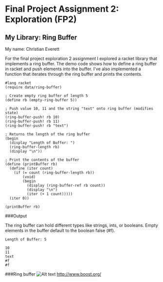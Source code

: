 # Final Project Assignment 2: Exploration (FP2)

## My Library: Ring Buffer
My name: Christian Everett

For the final project exploration 2 assignment I explored a racket library that implements a ring buffer. The demo code shows how to define a ring buffer in racket and push elements into the buffer. I've also implemented a function that iterates through the ring buffer and prints the contents.

```racket
#lang racket
(require data/ring-buffer)

; Create empty ring buffer of length 5
(define rb (empty-ring-buffer 5))

; Push value 10, 11 and the string "text" onto ring buffer (modifies state)
(ring-buffer-push! rb 10)
(ring-buffer-push! rb 11)
(ring-buffer-push! rb "text")

; Returns the length of the ring buffer
(begin
  (display "Length of Buffer: ")
  (ring-buffer-length rb)
  (display "\n"))

; Print the contents of the buffer
(define (printBuffer rb)
  (define (iter count)
    (if (= count (ring-buffer-length rb))
        (void)
        (begin
          (display (ring-buffer-ref rb count))
          (display "\n")
          (iter (+ 1 count)))))
  (iter 0))

(printBuffer rb)
```

###Output

The ring buffer can hold different types like strings, ints, or booleans. Empty elements in the buffer default to the boolean false (#f).
```
Length of Buffer: 5

10
11
text
#f
#f
```
###Ring buffer
![Alt text](https://github.com/ChristianEverett/ChristianEverett-FP2/blob/master/circular_buffer.png "title")
http://www.boost.org/
